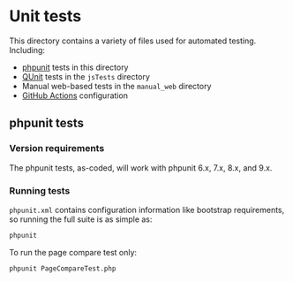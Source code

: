 # Unit tests

This directory contains a variety of files used for automated testing.
Including:
* [phpunit](https://phpunit.de/) tests in this directory
* [QUnit](https://qunitjs.com/) tests in the `jsTests` directory
* Manual web-based tests in the `manual_web` directory
 * [GitHub Actions](https://github.com/features/actions) configuration

## phpunit tests

### Version requirements

The phpunit tests, as-coded, will work with phpunit 6.x, 7.x, 8.x, and 9.x.

### Running tests

`phpunit.xml` contains configuration information like bootstrap
requirements, so running the full suite is as simple as:
```bash
phpunit
```

To run the page compare test only:
```bash
phpunit PageCompareTest.php
```
